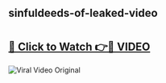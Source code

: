 ## sinfuldeeds-of-leaked-video 

# <h2><a href="http://freeplayer.one?title=sinfuldeeds-of-leaked-video&ref=21J">🔗 Click to Watch 👉🔴 VIDEO</a></h2>

<a href="http://freeplayer.one?title=sinfuldeeds-of-leaked-video&ref=21J" rel="nofollow" data-target="animated-image.originalLink"><img src="https://i.ibb.co.com/xMMVF88/686577567.gif" alt="Viral Video Original" style="max-width: 100%; display: inline-block;" data-target="animated-image.originalImage"></a>

